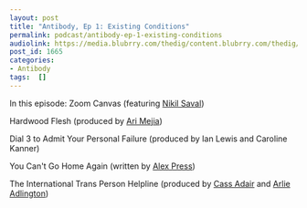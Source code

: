 ```yaml
---
layout: post
title: "Antibody, Ep 1: Existing Conditions"
permalink: podcast/antibody-ep-1-existing-conditions
audiolink: https://media.blubrry.com/thedig/content.blubrry.com/thedig/Antibody_Episode_1.mp3
post_id: 1665
categories: 
- Antibody
tags:  []
---
```

In this episode:
Zoom Canvas (featuring 
[Nikil Saval](https://nikilsaval.com/))

Hardwood Flesh (produced by 
[Ari Mejia](https://twitter.com/ari_el_mejia))

Dial 3 to Admit Your Personal Failure (produced by Ian Lewis and Caroline Kanner)

You Can't Go Home Again (written by 
[Alex Press](https://twitter.com/alexnpress))

The International Trans Person Helpline (produced by 
[Cass Adair](http://www.cassiusadair.com/) and 
[Arlie Adlington](http://www.arlie.me/))